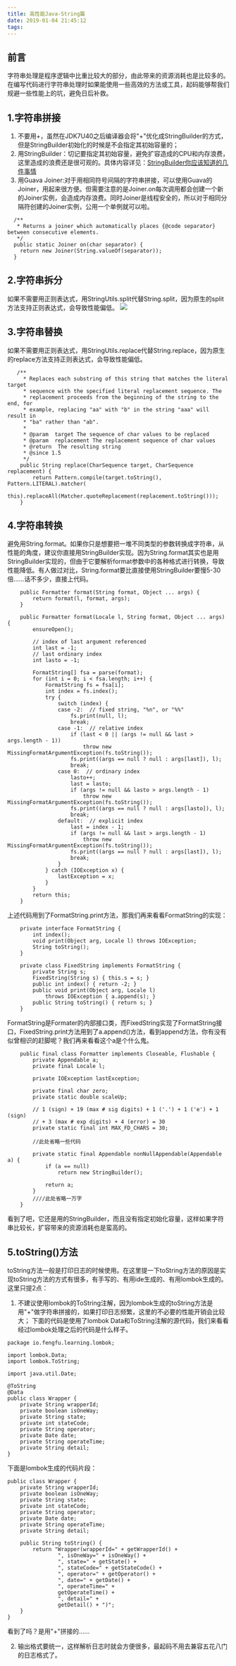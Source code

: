 ```yaml
---
title: 高性能Java-String篇
date: 2019-01-04 21:45:12
tags:
---
```

## 前言 ##
字符串处理是程序逻辑中比重比较大的部分，由此带来的资源消耗也是比较多的。在编写代码进行字符串处理时如果能使用一些高效的方法或工具，起码能够帮我们规避一些性能上的坑，避免日后补救。
## 1.字符串拼接 ##
1. 不要用+，虽然在JDK7U40之后编译器会将"+"优化成StringBuilder的方式，但是StringBuilder初始化的时候是不会指定其初始容量的；
2. 用StringBuilder：切记要指定其初始容量，避免扩容造成的CPU和内存浪费，这里造成的浪费还是很可观的。具体内容详见：[StringBuilder你应该知道的几件事情](http://fengfu.io/2018/01/02/StringBuilder%E4%BD%A0%E5%BA%94%E8%AF%A5%E7%9F%A5%E9%81%93%E7%9A%84%E5%87%A0%E4%BB%B6%E4%BA%8B%E6%83%85/)
3. 用Guava Joiner:对于用相同符号间隔的字符串拼接，可以使用Guava的Joiner，用起来很方便。但需要注意的是Joiner.on每次调用都会创建一个新的Joiner实例，会造成内存浪费。同时Joiner是线程安全的，所以对于相同分隔符创建的Joiner实例，公用一个单例就可以啦。
```
  /**
   * Returns a joiner which automatically places {@code separator} between consecutive elements.
   */
  public static Joiner on(char separator) {
    return new Joiner(String.valueOf(separator));
  }
```
## 2.字符串拆分 ##
如果不需要用正则表达式，用StringUtils.split代替String.split，因为原生的split方法支持正则表达式，会导致性能偏低。
![](https://live.staticflickr.com/65535/48288627357_20895e52dd_o.png)
## 3.字符串替换 ##
如果不需要用正则表达式，用StringUtils.replace代替String.replace，因为原生的replace方法支持正则表达式，会导致性能偏低。
```
   /**
     * Replaces each substring of this string that matches the literal target
     * sequence with the specified literal replacement sequence. The
     * replacement proceeds from the beginning of the string to the end, for
     * example, replacing "aa" with "b" in the string "aaa" will result in
     * "ba" rather than "ab".
     *
     * @param  target The sequence of char values to be replaced
     * @param  replacement The replacement sequence of char values
     * @return  The resulting string
     * @since 1.5
     */
    public String replace(CharSequence target, CharSequence replacement) {
        return Pattern.compile(target.toString(), Pattern.LITERAL).matcher(
                this).replaceAll(Matcher.quoteReplacement(replacement.toString()));
    }
```
## 4.字符串转换 ##
避免用String.format。如果你只是想要把一堆不同类型的参数转换成字符串，从性能的角度，建议你直接用StringBuilder实现。因为String.format其实也是用StringBuilder实现的，但由于它要解析format参数中的各种格式进行转换，导致性能降低。有人做过对比，String.format要比直接使用StringBuilder要慢5-30倍……话不多少，直接上代码。
```
    public Formatter format(String format, Object ... args) {
        return format(l, format, args);
    }

    public Formatter format(Locale l, String format, Object ... args) {
        ensureOpen();

        // index of last argument referenced
        int last = -1;
        // last ordinary index
        int lasto = -1;

        FormatString[] fsa = parse(format);
        for (int i = 0; i < fsa.length; i++) {
            FormatString fs = fsa[i];
            int index = fs.index();
            try {
                switch (index) {
                case -2:  // fixed string, "%n", or "%%"
                    fs.print(null, l);
                    break;
                case -1:  // relative index
                    if (last < 0 || (args != null && last > args.length - 1))
                        throw new MissingFormatArgumentException(fs.toString());
                    fs.print((args == null ? null : args[last]), l);
                    break;
                case 0:  // ordinary index
                    lasto++;
                    last = lasto;
                    if (args != null && lasto > args.length - 1)
                        throw new MissingFormatArgumentException(fs.toString());
                    fs.print((args == null ? null : args[lasto]), l);
                    break;
                default:  // explicit index
                    last = index - 1;
                    if (args != null && last > args.length - 1)
                        throw new MissingFormatArgumentException(fs.toString());
                    fs.print((args == null ? null : args[last]), l);
                    break;
                }
            } catch (IOException x) {
                lastException = x;
            }
        }
        return this;
    }
```
上述代码用到了FormatString.print方法，那我们再来看看FormatString的实现：
```
    private interface FormatString {
        int index();
        void print(Object arg, Locale l) throws IOException;
        String toString();
    }

    private class FixedString implements FormatString {
        private String s;
        FixedString(String s) { this.s = s; }
        public int index() { return -2; }
        public void print(Object arg, Locale l)
            throws IOException { a.append(s); }
        public String toString() { return s; }
    }
```
FormatString是Formater的内部接口类，而FixedString实现了FormatString接口，FixedString.print方法用到了a.append()方法，看到append方法，你有没有似曾相识的赶脚呢？我们再来看看这个a是个什么鬼。
```
    public final class Formatter implements Closeable, Flushable {
        private Appendable a;
        private final Locale l;

        private IOException lastException;

        private final char zero;
        private static double scaleUp;

        // 1 (sign) + 19 (max # sig digits) + 1 ('.') + 1 ('e') + 1 (sign)
        // + 3 (max # exp digits) + 4 (error) = 30
        private static final int MAX_FD_CHARS = 30;

        //此处省略一些代码

        private static final Appendable nonNullAppendable(Appendable a) {
            if (a == null)
                return new StringBuilder();

            return a;
        }
        ////此处省略一万字
    }
```
看到了吧，它还是用的StringBuilder，而且没有指定初始化容量，这样如果字符串比较长，扩容带来的资源消耗也是蛮高的。
## 5.toString()方法 ##
toString方法一般是打印日志的时候使用。在这里提一下toString方法的原因是实现toString方法的方式有很多，有手写的、有用ide生成的、有用lombok生成的。这里只提2点：

1. 不建议使用lombok的ToString注解，因为lombok生成的toString方法是用"+"做字符串拼接的，如果打印日志频繁，这里的不必要的性能开销会比较大；
下面的代码是使用了lombok Data和ToString注解的源代码，我们来看看经过lombok处理之后的代码是什么样子。
```
package io.fengfu.learning.lombok;

import lombok.Data;
import lombok.ToString;

import java.util.Date;

@ToString
@Data
public class Wrapper {
    private String wrapperId;
    private boolean isOneWay;
    private String state;
    private int stateCode;
    private String operator;
    private Date date;
    private String operateTime;
    private String detail;
}
```
下面是lombok生成的代码片段：
```
public class Wrapper {
    private String wrapperId;
    private boolean isOneWay;
    private String state;
    private int stateCode;
    private String operator;
    private Date date;
    private String operateTime;
    private String detail;

    public String toString() {
        return "Wrapper(wrapperId=" + getWrapperId() + 
                ", isOneWay=" + isOneWay() + 
                ", state=" + getState() + 
                ", stateCode=" + getStateCode() + 
                ", operator=" + getOperator() + 
                ", date=" + getDate() + 
                ", operateTime=" + 
                getOperateTime() + 
                ", detail=" + 
                getDetail() + ")";
    }
}
```
看到了吗？是用"+"拼接的……

2. 输出格式要统一，这样解析日志时就会方便很多，最起码不用去兼容五花八门的日志格式了。
